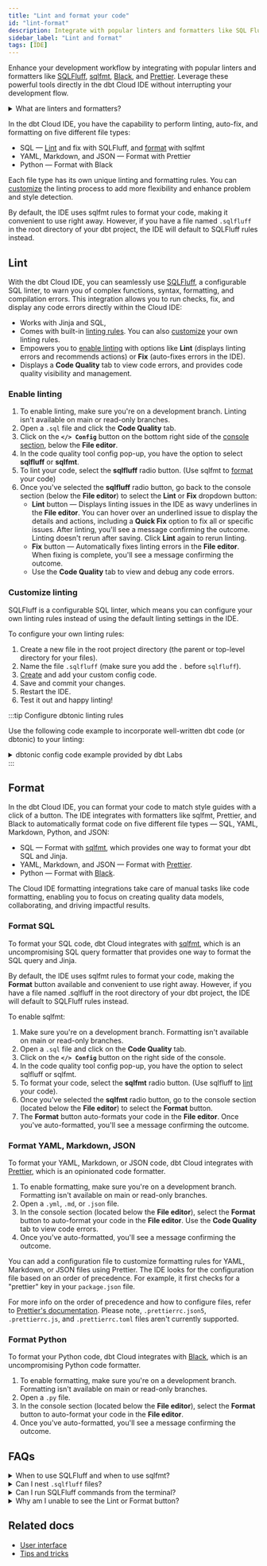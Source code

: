 ```yaml
---
title: "Lint and format your code"
id: "lint-format"
description: Integrate with popular linters and formatters like SQL Fluff, sqlfmt, Black, and Prettier."
sidebar_label: "Lint and format"
tags: [IDE]
---
```


Enhance your development workflow by integrating with popular linters and formatters like [SQLFluff](https://sqlfluff.com/), [sqlfmt](http://sqlfmt.com/), [Black](https://black.readthedocs.io/en/latest/), and [Prettier](https://prettier.io/). Leverage these powerful tools directly in the dbt Cloud IDE without interrupting your development flow.

<details>
<summary>What are linters and formatters? </summary>
Linters analyze code for errors, bugs, and style issues, while formatters fix style and formatting rules. 
</details>


In the dbt Cloud IDE, you have the capability to perform linting, auto-fix, and formatting on five different file types:
 
- SQL &mdash; [Lint](#lint) and fix with SQLFluff, and [format](#format) with sqlfmt
- YAML, Markdown, and JSON &mdash; Format with Prettier
- Python &mdash; Format with Black

Each file type has its own unique linting and formatting rules. You can [customize](#customize-linting) the linting process to add more flexibility and enhance problem and style detection.

By default, the IDE uses sqlfmt rules to format your code, making it convenient to use right away. However, if you have a file named `.sqlfluff` in the root directory of your dbt project, the IDE will default to SQLFluff rules instead.

<DocCarousel slidesPerView={1}>

<Lightbox src="/img/docs/dbt-cloud/cloud-ide/sqlfluff.gif" width="100%" title="Use SQLFluff to lint/format your SQL code, and view code errors in the Code Quality tab."/>

<Lightbox src="/img/docs/dbt-cloud/cloud-ide/sqlfmt.gif" width="95%" title="Use sqlfmt to format your SQL code."/>

<Lightbox src="/img/docs/dbt-cloud/cloud-ide/prettier.gif" width="95%" title="Format YAML, Markdown, and JSON files using Prettier."/>

<Lightbox src="/img/docs/dbt-cloud/cloud-ide/ide-sql-popup.jpg" width="95%" title="Use the Config button to select your tool."/>

<Lightbox src="/img/docs/dbt-cloud/cloud-ide/ide-sqlfluff-config.jpg" width="95%" title="Customize linting by configuring your own linting code rules, including dbtonic linting/styling."/>

</DocCarousel>

## Lint

With the dbt Cloud IDE, you can seamlessly use [SQLFluff](https://sqlfluff.com/), a configurable SQL linter, to warn you of complex functions, syntax, formatting, and compilation errors. This integration allows you to run checks, fix, and display any code errors directly within the Cloud IDE:

- Works with Jinja and SQL, 
- Comes with built-in [linting rules](https://docs.sqlfluff.com/en/stable/rules.html). You can also [customize](#customize-linting) your own linting rules.
- Empowers you to [enable linting](#enable-linting) with options like **Lint** (displays linting errors and recommends actions) or **Fix** (auto-fixes errors in the IDE).
- Displays a **Code Quality** tab to view code errors, and provides code quality visibility and management. 

### Enable linting

1. To enable linting, make sure you're on a development branch. Linting isn't available on main or read-only branches.
2. Open a `.sql` file and click the **Code Quality** tab.
3. Click on the **`</> Config`** button on the bottom right side of the [console section](/docs/cloud/dbt-cloud-ide/ide-user-interface#console-section), below the **File editor**. 
4. In the code quality tool config pop-up, you have the option to select **sqlfluff** or **sqlfmt**. 
5. To lint your code, select the **sqlfluff** radio button. (Use sqlfmt to [format](#format) your code)
6. Once you've selected the **sqlfluff** radio button, go back to the console section (below the **File editor**) to select the **Lint** or **Fix** dropdown button:
    - **Lint** button &mdash; Displays linting issues in the IDE as wavy underlines in the **File editor**. You can hover over an underlined issue to display the details and actions, including a **Quick Fix** option to fix all or specific issues. After linting, you'll see a message confirming the outcome. Linting doesn't rerun after saving. Click **Lint** again to rerun linting.
    - **Fix** button &mdash; Automatically fixes linting errors in the **File editor**. When fixing is complete, you'll see a message confirming the outcome. 
    - Use the **Code Quality** tab to view and debug any code errors.

<Lightbox src="/img/docs/dbt-cloud/cloud-ide/ide-lint-format-console.gif" width="95%" title="Use the Lint or Fix button in the console section to lint or auto-fix your code."/>

### Customize linting

SQLFluff is a configurable SQL linter, which means you can configure your own linting rules instead of using the default linting settings in the IDE.  

To configure your own linting rules:

1. Create a new file in the root project directory (the parent or top-level directory for your files).
2. Name the file `.sqlfluff` (make sure you add the `.` before `sqlfluff`).
3. [Create](https://docs.sqlfluff.com/en/stable/configuration.html#new-project-configuration) and add your custom config code. 
4. Save and commit your changes.
5. Restart the IDE.
6. Test it out and happy linting!

:::tip Configure dbtonic linting rules

Use the following code example to incorporate well-written dbt code (or dbtonic) to your linting:

<details>
<summary>dbtonic config code example provided by dbt Labs</summary>

```
[sqlfluff]
templater = dbt
# This change (from jinja to dbt templater) will make linting slower
# because linting will first compile dbt code into data warehouse code.
runaway_limit = 10
max_line_length = 80
indent_unit = space

[sqlfluff:indentation]
tab_space_size = 4

[sqlfluff:layout:type:comma]
spacing_before = touch
line_position = trailing

[sqlfluff:rules:capitalisation.keywords] 
capitalisation_policy = lower

[sqlfluff:rules:aliasing.table]
aliasing = explicit

[sqlfluff:rules:aliasing.column]
aliasing = explicit

[sqlfluff:rules:aliasing.expression]
allow_scalar = False

[sqlfluff:rules:capitalisation.identifiers]
extended_capitalisation_policy = lower

[sqlfluff:rules:capitalisation.functions]
capitalisation_policy = lower

[sqlfluff:rules:capitalisation.literals]
capitalisation_policy = lower

[sqlfluff:rules:ambiguous.column_references]  # Number in group by
group_by_and_order_by_style = implicit
```
</details>
:::

<Lightbox src="/img/docs/dbt-cloud/cloud-ide/ide-sqlfluff-config.jpg" width="95%" title="Customize linting by configuring your own linting code rules, including dbtonic linting/styling."/>

## Format

In the dbt Cloud IDE, you can format your code to match style guides with a click of a button. The IDE integrates with formatters like sqlfmt, Prettier, and Black to automatically format code on five different file types &mdash; SQL, YAML, Markdown, Python, and JSON:

- SQL &mdash; Format with [sqlfmt](http://sqlfmt.com/), which provides one way to format your dbt SQL and Jinja.
- YAML, Markdown, and JSON &mdash; Format with [Prettier](https://prettier.io/). 
- Python &mdash; Format with [Black](https://black.readthedocs.io/en/latest/).

The Cloud IDE formatting integrations take care of manual tasks like code formatting, enabling you to focus on creating quality data models, collaborating, and driving impactful results.

### Format SQL

To format your SQL code, dbt Cloud integrates with [sqlfmt](http://sqlfmt.com/), which is an uncompromising SQL query formatter that provides one way to format the SQL query and Jinja. 

By default, the IDE uses sqlfmt rules to format your code, making the **Format** button available and convenient to use right away. However, if you have a file named .sqlfluff in the root directory of your dbt project, the IDE will default to SQLFluff rules instead.

To enable sqlfmt:

1. Make sure you're on a development branch. Formatting isn't available on main or read-only branches.
2. Open a `.sql` file and click on the **Code Quality** tab.
3. Click on the **`</> Config`** button on the right side of the console.
4. In the code quality tool config pop-up, you have the option to select sqlfluff or sqlfmt.
5. To format your code, select the **sqlfmt** radio button. (Use sqlfluff to [lint](#linting) your code).
6. Once you've selected the **sqlfmt** radio button, go to the console section (located below the **File editor**) to select the **Format** button.
7. The **Format** button auto-formats your code in the **File editor**. Once you've auto-formatted, you'll see a message confirming the outcome. 

<Lightbox src="/img/docs/dbt-cloud/cloud-ide/sqlfmt.gif" width="95%" title="Use sqlfmt to format your SQL code."/>

### Format YAML, Markdown, JSON

To format your YAML, Markdown, or JSON code, dbt Cloud integrates with [Prettier](https://prettier.io/), which is an opinionated code formatter.

1. To enable formatting, make sure you're on a development branch. Formatting isn't available on main or read-only branches.
2. Open a `.yml`, `.md`, or `.json` file.
3. In the console section (located below the **File editor**), select the **Format** button to auto-format your code in the **File editor**. Use the **Code Quality** tab to view code errors. 
4. Once you've auto-formatted, you'll see a message confirming the outcome. 

<Lightbox src="/img/docs/dbt-cloud/cloud-ide/prettier.gif" width="95%" title="Format YAML, Markdown, and JSON files using Prettier."/>


You can add a configuration file to customize formatting rules for YAML, Markdown, or JSON files using Prettier. The IDE looks for the configuration file based on an order of precedence. For example, it first checks for a "prettier" key in your `package.json` file.

For more info on the order of precedence and how to configure files, refer to [Prettier's documentation](https://prettier.io/docs/en/configuration.html). Please note, `.prettierrc.json5`, `.prettierrc.js`, and `.prettierrc.toml` files aren't currently supported.

### Format Python

To format your Python code, dbt Cloud integrates with [Black](https://black.readthedocs.io/en/latest/), which is an uncompromising Python code formatter.

1. To enable formatting, make sure you're on a development branch. Formatting isn't available on main or read-only branches.
2. Open a `.py` file.
3. In the console section (located below the **File editor**), select the **Format** button to auto-format your code in the **File editor**. 
4. Once you've auto-formatted, you'll see a message confirming the outcome. 

<Lightbox src="/img/docs/dbt-cloud/cloud-ide/python-black.gif" width="95%" title="Format Python files using Black."/>

## FAQs

<details>
<summary>When to use SQLFluff and when to use sqlfmt?</summary>

SQLFluff and sqlfmt are both tools used for formatting SQL code, but there are some differences that may make one preferable to the other depending on your use case. <br />

SQLFluff is a linter and formatter for SQL code. This means that it doesn't only focus on code formatting but also analyzes your code to identify potential issues and bugs, and follows coding standards. SQLFluff has a set of rules and [customizable configurations](#customize-linting) to ensure consistent coding practices. You can also use SQLFluff to keep your SQL code well-formatted and follows best practices. <br />

sqlfmt is a SQL code formatter. This means it automatically formats your SQL code according to a set of formatting rules which you can't change. It focuses solely on the appearance and layout of the code, which helps ensure consistent indentation, line breaks, and spacing. sqlfmt doesn't analyze your code for errors or bugs and doesn't look at coding issues beyond code formatting. <br />

So if you'd like to have your code linted and formatted (meaning analyze fix your code for errors/bugs, and format your styling) with the flexibility to customize your own rules, use SQLFluff. However, if you don't want to have your code analyzed for errors/bugs and only want to have your code well-formatted without the ability to customize rules, use sqlfmt. 

</details>

<details>
<summary>Can I nest <code>.sqlfluff</code> files?</summary>

To ensure optimal code quality, consistent code, and styles &mdash; it's highly recommended you have one main `.sqlfluff` configuration file in the root folder of your project. Having multiple files can result in various different SQL styles in your project. <br /><br />

However, you can customize and include an additional child `.sqlfluff` configuration file within specific subfolders of your dbt project. <br /><br />By nesting a `.sqlfluff` file in a subfolder, SQLFluff will apply the rules defined in that subfolder's configuration file to any files located within it. The rules specified in the parent `.sqlfluff` file will be used for all other files and folders outside of the subfolder. This hierarchical approach allows for tailored linting rules while maintaining consistency throughout your project. Refer to [SQLFluff documentation](https://docs.sqlfluff.com/en/stable/configuration.html#configuration-files) for more info.

</details>

<details>
<summary>Can I run SQLFluff commands from the terminal?</summary>

Currently, running SQLFluff commands from the terminal isn't supported. 
</details>

<details>
<summary>Why am I unable to see the <bold>Lint</bold> or <bold>Format</bold> button?</summary>

Make sure you're on a development branch. Formatting or Linting isn't available on "main" or "read-only" branches. 
</details>

## Related docs

- [User interface](/docs/cloud/dbt-cloud-ide/ide-user-interface)
- [Tips and tricks](/docs/cloud/dbt-cloud-ide/dbt-cloud-tips)
